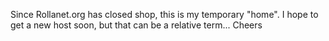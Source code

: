 Since Rollanet.org has closed shop, this is my temporary "home".  I hope to get a new host soon, but that can be a relative term...
Cheers
